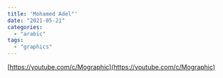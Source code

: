```yaml
---
title: 'Mohamed Adel"'
date: "2021-05-21"
categories:
  - "arabic"
tags:
  - "graphics"
---
```


[https://youtube.com/c/Mographic](https://youtube.com/c/Mographic)
